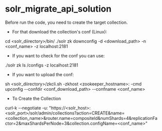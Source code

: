 # solr_migrate_api_solution
Before run the code, you need to create the target collection. 

- For that download the collection's conf (Linux):

cd <solr_diirectory>/bin/
./solr zk downconfig -d <download_path> -n <conf_name> -z localhost:2181

- If you want to check for the conf you can use:

./solr zk ls /configs -z localhost:2181

- If you want to upload the conf:

sh <solr_diirectory>/zkcli.sh -zkhost <zookeeper_hostname>:<port> -cmd upconfig --confdir <conf_download_path> --confname <conf_name>

- To Create the Collection

curl-k --negotiate -u: "https://<solr_host>:<solr_port>/solr/admin/collections?action=CREATE&name=<collection_name>&router.name=compositeld&numShards=4&replicationFactor=2&maxShardsPerNode=3&collection.configName=<conf_name>"
